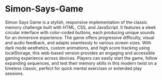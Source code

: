 # Simon-Says-Game
Simon Says Game is a stylish, responsive implementation of the classic memory challenge built with HTML, CSS, and JavaScript. It features a sleek circular interface with color-coded buttons, each producing unique sounds for an immersive experience. The game offers progressive difficulty, visual and audio feedback, and adapts seamlessly to various screen sizes. With dark mode aesthetics, custom animations, and high score tracking using localStorage, this web-based version provides an engaging and accessible gaming experience across devices. Players can easily start the game, follow expanding sequences, and test their memory skills in this modern twist on a timeless classic, perfect for quick mental exercises or extended play sessions.
